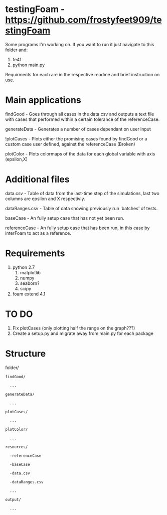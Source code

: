 # testingFoam - https://github.com/frostyfeet909/testingFoam
Some programs I'm working on. If you want to run it just navigate to this folder and: 

1. fe41
2. python main.py

Requirments for each are in the respective readme and brief instruction on use.

# Main applications
findGood - Goes through all cases in the data.csv and outputs a text file with cases that performed within a certain tolerance of the referenceCase.

generateData - Generates a number of cases dependant on user input

!plotCases - Plots either the promising cases found by findGood or a custom case user defined, against the referenceCase (Broken)

plotColor - Plots colormaps of the data for each global variable with axis (epsilon,X)

# Additional files
data.csv - Table of data from the last-time step of the simulations, last two columns are epsilon and X respectivly.

dataRanges.csv - Table of data showing previously run 'batches' of tests.

baseCase - An fully setup case that has not yet been run.

referenceCase - An fully setup case that has been run, in this case by interFoam to act as a reference.

# Requirements
1. python 2.7
    1. matplotlib
    2. numpy
    3. seaborn?
    4. scipy
2. foam extend 4.1

# TO DO
1. Fix plotCases (only plotting half the range on the graph???)
2. Create a setup.py and migrate away from main.py for each package

# Structure

folder/

    findGood/
    
      ...
    
    generateData/
    
      ...
    
    plotCases/
    
      ...
    
    plotColor/
  
      ...
      
    resources/
    
      -referenceCase
      
      -baseCase
    
      -data.csv
      
      -dataRanges.csv
      
      ...
      
    output/
    
      ...
  
